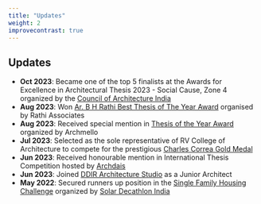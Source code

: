 ```yaml
---
title: "Updates"
weight: 2
improvecontrast: true
---
```


## Updates

* **Oct 2023**: Became one of the top 5 finalists at the Awards for Excellence in Architectural Thesis 2023 - Social Cause, Zone 4 organized by the [Council of Architecture India](https://www.coa.gov.in/index.php)
* **Aug 2023**: Won [Ar. B H Rathi Best Thesis of The Year Award](https://rvca.edu.in/best-thesis-award/) organised by Rathi Associates
* **Aug 2023**: Received special mention in [Thesis of the Year Award](https://archmello.com/thesis#gallery-214) organized by Archmello 
* **Jul 2023**: Selected as the sole representative of RV College of Architecture to compete for the prestigious [Charles Correa Gold Medal](https://charlescorreafoundation.org/portfolio/charles-correa-gold-medal/)
* **Jun 2023**: Received honourable mention in International Thesis Competition hosted by [Archdais](https://archdais.com/)
* **Jun 2023**: Joined [DDIR Architecture Studio](https://www.linkedin.com/company/ddir-architecture-studio/) as a Junior Architect
* **May 2022**: Secured runners up position in the [Single Family Housing Challenge](https://solardecathlonindia.in/winners-2021-22/#iLightbox[9a1df92c8d75e703392]/0) organized by [Solar Decathlon India](https://solardecathlonindia.in)